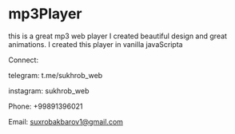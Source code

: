 # mp3Player
this is a great mp3 web player I created beautiful design and great animations. I created this player in vanilla javaScripta

Connect:

telegram: t.me/sukhrob_web

instagram: sukhrob_web

Phone: +99891396021

Email: suxrobakbarov1@gmail.com
